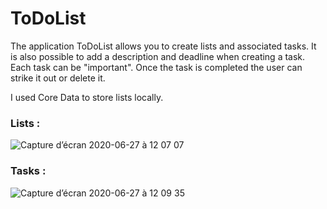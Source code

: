 # ToDoList

The application ToDoList allows you to create lists and associated tasks. It is also possible to add a description and deadline when creating a task. Each task can be "important". Once the task is completed the user can strike it out or delete it.

I used Core Data to store lists locally.

### Lists : 

![Capture d’écran 2020-06-27 à 12 07 07](https://user-images.githubusercontent.com/45040366/85919774-bf159f00-b86e-11ea-8297-44ec8df611a4.png)

### Tasks : 

![Capture d’écran 2020-06-27 à 12 09 35](https://user-images.githubusercontent.com/45040366/85919828-174ca100-b86f-11ea-8c36-9dc3337e484d.png)
